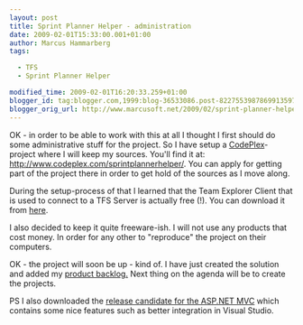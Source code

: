 ```yaml
---
layout: post
title: Sprint Planner Helper - administration
date: 2009-02-01T15:33:00.001+01:00
author: Marcus Hammarberg
tags:

  - TFS
  - Sprint Planner Helper

modified_time: 2009-02-01T16:20:33.259+01:00
blogger_id: tag:blogger.com,1999:blog-36533086.post-8227553987869913597
blogger_orig_url: http://www.marcusoft.net/2009/02/sprint-planner-helper-administration.html
---
```



OK - in order to be able to work with this at all I thought I first
should do some administrative stuff for the project. So I have setup a
<a href="http://www.codeplex.com/" target="_blank">CodePlex</a>-project
where I will keep my sources. You'll find it at:
<http://www.codeplex.com/sprintplannerhelper/>. You can apply for
getting part of the project there in order to get hold of the sources as
I move along.

During the setup-process of that I learned that the Team Explorer Client
that is used to connect to a TFS Server is actually free (!). You can
download it from <a
href="http://www.codeplex.com/CodePlex/Wiki/View.aspx?title=Obtaining%20the%20Team%20Explorer%20Client"
target="_blank">here</a>.

I also decided to keep it quite freeware-ish. I will not use any
products that cost money. In order for any other to "reproduce" the
project on their computers.

OK - the project will soon be up - kind of. I have just created the
solution and added my <a
href="http://www.marcusoft.net/2009/01/what-to-do-now-sprint-planner-helper.html"
target="_blank">product backlog.</a> Next thing on the agenda will be to
create the projects.

PS
I also downloaded the <a
href="http://weblogs.asp.net/scottgu/archive/2009/01/27/asp-net-mvc-1-0-release-candidate-now-available.aspx"
target="_blank">release candidate for the ASP.NET MVC</a> which contains
some nice features such as better integration in Visual Studio.

